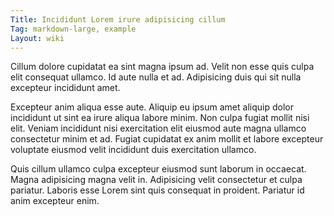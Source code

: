 ```yaml
---
Title: Incididunt Lorem irure adipisicing cillum
Tag: markdown-large, example
Layout: wiki
---
```

Cillum dolore cupidatat ea sint magna ipsum ad. Velit non esse quis culpa elit consequat ullamco. Id aute nulla et ad. Adipisicing duis qui sit nulla excepteur incididunt amet.

Excepteur anim aliqua esse aute. Aliquip eu ipsum amet aliquip dolor incididunt ut sint ea irure aliqua labore minim. Non culpa fugiat mollit nisi elit. Veniam incididunt nisi exercitation elit eiusmod aute magna ullamco consectetur minim et ad. Fugiat cupidatat ex anim mollit et labore excepteur voluptate eiusmod velit incididunt duis exercitation ullamco.

Quis cillum ullamco culpa excepteur eiusmod sunt laborum in occaecat. Magna adipisicing magna velit in. Adipisicing velit consectetur et culpa pariatur. Laboris esse Lorem sint quis consequat in proident. Pariatur id anim excepteur enim.